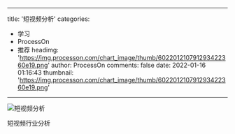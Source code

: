 
---
title: '短视频分析'
categories: 
 - 学习
 - ProcessOn
 - 推荐
headimg: 'https://img.processon.com/chart_image/thumb/602201210791293422360e19.png'
author: ProcessOn
comments: false
date: 2022-01-16 01:16:43
thumbnail: 'https://img.processon.com/chart_image/thumb/602201210791293422360e19.png'
---

<div>   
<img class="thumb" alt="短视频分析" src="https://img.processon.com/chart_image/thumb/602201210791293422360e19.png" referrerpolicy="no-referrer">
<p>短视频行业分析</p>  
</div>
            